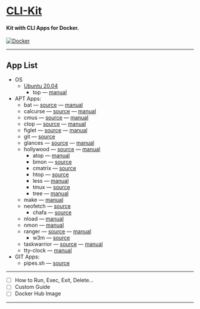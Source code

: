 # [CLI-Kit](https://github.com/GabriOliv/docker-clikit)

#### Kit with CLI Apps for Docker.

[![Docker](https://img.shields.io/badge/docker-%230db7ed.svg?style=for-the-badge&logo=docker&logoColor=white)](https://github.com/GabriOliv/docker-clikit)

---

## App List

- OS
    - [Ubuntu 20.04](https://hub.docker.com/_/ubuntu)
        - top — [manual](http://manpages.ubuntu.com/manpages/focal/en/man1/top.1.html)
- APT Apps:
    - bat — [source](https://github.com/sharkdp/bat) — [manual](http://manpages.ubuntu.com/manpages/focal/en/man1/batcat.1.html)
    - calcurse — [source](https://github.com/lfos/calcurse) — [manual](http://manpages.ubuntu.com/manpages/focal/en/man1/calcurse.1.html)
    - cmus — [source](https://github.com/cmus/cmus) — [manual](http://manpages.ubuntu.com/manpages/focal/en/man1/cmus.1.html)
    - ctop — [source](https://github.com/bcicen/ctop) — [manual](http://manpages.ubuntu.com/manpages/focal/en/man1/ctop.1.html)
    - figlet — [source](http://www.figlet.org/) — [manual](http://www.figlet.org/figlet-man.html)
    - git — [source](https://git-scm.com/download/linux)
    - glances — [source](https://github.com/nicolargo/glances) — [manual](https://manpages.ubuntu.com/manpages/focal/en/man1/glances.1.html)
    - hollywood — [source](https://github.com/dustinkirkland/hollywood) — [manual](https://manpages.ubuntu.com/manpages/focal/en/man1/hollywood.1.html)
        - atop — [manual](https://manpages.ubuntu.com/manpages/focal/en/man1/atop.1.html)
        - bmon — [source](https://github.com/tgraf/bmon)
        - cmatrix — [source](https://github.com/abishekvashok/cmatrix)
        - htop — [source](https://github.com/hishamhm/htop)
        - less — [manual](https://manpages.ubuntu.com/manpages/focal/en/man1/less.1.html)
        - tmux — [source](https://github.com/tmux/tmux)
        - tree — [manual](https://manpages.ubuntu.com/manpages/focal/en/man1/tree.1.html)
    - make — [manual](https://manpages.ubuntu.com/manpages/focal/en/man1/make.1posix.html)
    - neofetch — [source](https://github.com/dylanaraps/neofetch)
        - chafa — [source](https://hpjansson.org/chafa/)
    - nload — [manual](https://manpages.ubuntu.com/manpages/focal/en/man1/nload.1.html)
    - nmon — [manual](https://manpages.ubuntu.com/manpages/focal/en/man1/nmon.1.html)
    - ranger — [source](https://github.com/ranger/ranger) — [manual](http://manpages.ubuntu.com/manpages/focal/en/man1/ranger.1.html)
        - w3m — [source](http://w3m.sourceforge.net/)
    - taskwarrior — [source](https://taskwarrior.org/) — [manual](http://manpages.ubuntu.com/manpages/focal/man1/tasksh.1.html)
    - tty-clock — [manual](http://manpages.ubuntu.com/manpages/focal/man1/tty-clock.1.html)
- GIT Apps:
    - pipes.sh — [source](https://github.com/pipeseroni/pipes.sh)

---

- [ ] How to Run, Exec, Exit, Delete...
- [ ] Custom Guide
- [ ] Docker Hub Image

---

